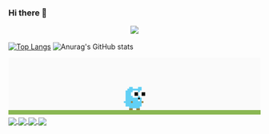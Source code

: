 ### Hi there 👋

<!--
**RobKing9/RobKing9** is a ✨ _special_ ✨ repository because its `README.md` (this file) appears on your GitHub profile.

Here are some ideas to get you started:

- 🔭 I’m currently working on ...
- 🌱 I’m currently learning ...
- 👯 I’m looking to collaborate on ...
- 🤔 I’m looking for help with ...
- 💬 Ask me about ...
- 📫 How to reach me: ...
- 😄 Pronouns: ...
- ⚡ Fun fact: ...
-->

<p align="center"> <img src="https://user-images.githubusercontent.com/120065120/212209674-07b3685e-1127-4f42-9871-3a423d343fa2.svg" /> </p>



[![Top Langs](https://github-readme-stats.vercel.app/api/top-langs/?username=RobKing9&layout=compact)](https://github.com/132982317/github-readme-stats)  ![Anurag's GitHub stats](https://github-readme-stats.vercel.app/api?username=RobKing9&show_icons=true&theme=yeblu)       


<img src="./demo.gif ">          



<a href="https://github.com/RobKing9/Distributed_Object_Storage">
  <img align="center" src="https://github-readme-stats.vercel.app/api/pin/?username=RobKing9&repo=Distributed_Object_Storage&theme=cobalt2" />
</a>
<a href="https://github.com/RobKing9/ByteGopher_SimpleDouyin">
  <img align="center" src="https://github-readme-stats.vercel.app/api/pin/?username=RobKing9&repo=ByteGopher_SimpleDouyin&theme=cobalt2" />
</a>
<a href="https://github.com/RobKing9/RobKing_MIT6.824">
  <img align="center" src="https://github-readme-stats.vercel.app/api/pin/?username=RobKing9&repo=RobKing_MIT6.824&theme=cobalt2" />
</a>
<a href="https://github.com/RobKing9/RobKing_Goroutine_ChatRoom">
  <img align="center" src="https://github-readme-stats.vercel.app/api/pin/?username=RobKing9&repo=RobKing_Goroutine_ChatRoom&theme=cobalt2" />
</a>
